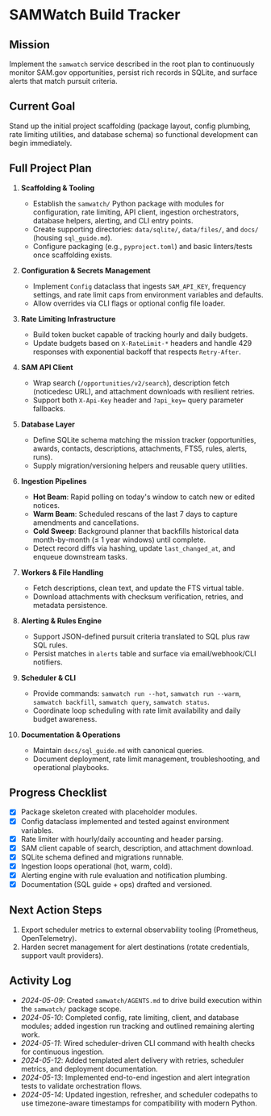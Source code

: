 # SAMWatch Build Tracker

## Mission
Implement the `samwatch` service described in the root plan to continuously monitor SAM.gov opportunities, persist rich records in SQLite, and surface alerts that match pursuit criteria.

## Current Goal
Stand up the initial project scaffolding (package layout, config plumbing, rate limiting utilities, and database schema) so functional development can begin immediately.

## Full Project Plan
1. **Scaffolding & Tooling**
   - Establish the `samwatch/` Python package with modules for configuration, rate limiting, API client, ingestion orchestrators, database helpers, alerting, and CLI entry points.
   - Create supporting directories: `data/sqlite/`, `data/files/`, and `docs/` (housing `sql_guide.md`).
   - Configure packaging (e.g., `pyproject.toml`) and basic linters/tests once scaffolding exists.

2. **Configuration & Secrets Management**
   - Implement `Config` dataclass that ingests `SAM_API_KEY`, frequency settings, and rate limit caps from environment variables and defaults.
   - Allow overrides via CLI flags or optional config file loader.

3. **Rate Limiting Infrastructure**
   - Build token bucket capable of tracking hourly and daily budgets.
   - Update budgets based on `X-RateLimit-*` headers and handle 429 responses with exponential backoff that respects `Retry-After`.

4. **SAM API Client**
   - Wrap search (`/opportunities/v2/search`), description fetch (noticedesc URL), and attachment downloads with resilient retries.
   - Support both `X-Api-Key` header and `?api_key=` query parameter fallbacks.

5. **Database Layer**
   - Define SQLite schema matching the mission tracker (opportunities, awards, contacts, descriptions, attachments, FTS5, rules, alerts, runs).
   - Supply migration/versioning helpers and reusable query utilities.

6. **Ingestion Pipelines**
   - **Hot Beam**: Rapid polling on today's window to catch new or edited notices.
   - **Warm Beam**: Scheduled rescans of the last 7 days to capture amendments and cancellations.
   - **Cold Sweep**: Background planner that backfills historical data month-by-month (≤ 1 year windows) until complete.
   - Detect record diffs via hashing, update `last_changed_at`, and enqueue downstream tasks.

7. **Workers & File Handling**
   - Fetch descriptions, clean text, and update the FTS virtual table.
   - Download attachments with checksum verification, retries, and metadata persistence.

8. **Alerting & Rules Engine**
   - Support JSON-defined pursuit criteria translated to SQL plus raw SQL rules.
   - Persist matches in `alerts` table and surface via email/webhook/CLI notifiers.

9. **Scheduler & CLI**
   - Provide commands: `samwatch run --hot`, `samwatch run --warm`, `samwatch backfill`, `samwatch query`, `samwatch status`.
   - Coordinate loop scheduling with rate limit availability and daily budget awareness.

10. **Documentation & Operations**
    - Maintain `docs/sql_guide.md` with canonical queries.
    - Document deployment, rate limit management, troubleshooting, and operational playbooks.

## Progress Checklist
- [x] Package skeleton created with placeholder modules.
- [x] Config dataclass implemented and tested against environment variables.
- [x] Rate limiter with hourly/daily accounting and header parsing.
- [x] SAM client capable of search, description, and attachment download.
- [x] SQLite schema defined and migrations runnable.
- [x] Ingestion loops operational (hot, warm, cold).
- [x] Alerting engine with rule evaluation and notification plumbing.
- [x] Documentation (SQL guide + ops) drafted and versioned.

## Next Action Steps
1. Export scheduler metrics to external observability tooling (Prometheus, OpenTelemetry).
2. Harden secret management for alert destinations (rotate credentials, support vault providers).

## Activity Log
- *2024-05-09*: Created `samwatch/AGENTS.md` to drive build execution within the `samwatch/` package scope.
- *2024-05-10*: Completed config, rate limiting, client, and database modules; added ingestion run tracking and outlined remaining alerting work.
- *2024-05-11*: Wired scheduler-driven CLI command with health checks for continuous ingestion.
- *2024-05-12*: Added templated alert delivery with retries, scheduler metrics, and deployment documentation.
- *2024-05-13*: Implemented end-to-end ingestion and alert integration tests to validate orchestration flows.
- *2024-05-14*: Updated ingestion, refresher, and scheduler codepaths to use timezone-aware timestamps for compatibility with modern Python.
